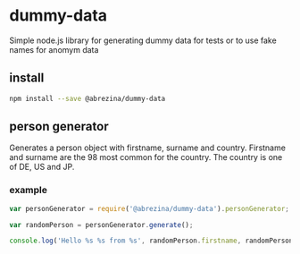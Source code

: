 # dummy-data

Simple node.js library for generating dummy data for tests or to use fake names for anomym data

## install

```sh 
npm install --save @abrezina/dummy-data
```

## person generator

Generates a person object with firstname, surname and country. 
Firstname and surname are the 98 most common for the country. 
The country is one of DE, US and JP. 

### example

```js
var personGenerator = require('@abrezina/dummy-data').personGenerator;

var randomPerson = personGenerator.generate();

console.log('Hello %s %s from %s', randomPerson.firstname, randomPerson.surname, randomPerson.country);
```